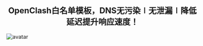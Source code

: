 <div align="center">
<h2>OpenClash白名单模板，DNS无污染∣无泄漏∣降低延迟提升响应速度！</h2>
</div>

![avatar](https://gitee.com/pzhahao/clash-template/blob/main/jpg/OpenClash.jpg)
